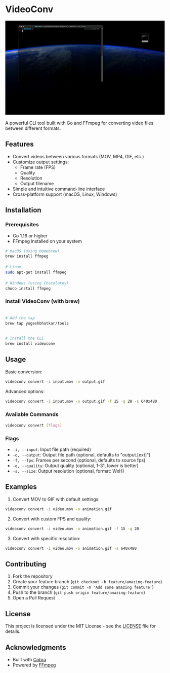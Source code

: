 # VideoConv

![Demo](assets/videoconv-new.gif)

A powerful CLI tool built with Go and FFmpeg for converting video files between different formats.

## Features

- Convert videos between various formats (MOV, MP4, GIF, etc.)
- Customize output settings:
  - Frame rate (FPS)
  - Quality
  - Resolution
  - Output filename
- Simple and intuitive command-line interface
- Cross-platform support (macOS, Linux, Windows)

## Installation

### Prerequisites

- Go 1.16 or higher
- FFmpeg installed on your system

```bash
# macOS (using Homebrew)
brew install ffmpeg

# Linux
sudo apt-get install ffmpeg

# Windows (using Chocolatey)
choco install ffmpeg
```

### Install VideoConv (with brew)

```bash

# Add the tap
brew tap yogeshbhutkar/tools
```

```bash

# Install the CLI
brew install videoconv
```

## Usage

Basic conversion:
```bash
videoconv convert -i input.mov -o output.gif
```

Advanced options:
```bash
videoconv convert -i input.mov -o output.gif -f 15 -q 20 -s 640x480
```

### Available Commands

```bash
videoconv convert [flags]
```

### Flags

- `-i, --input`: Input file path (required)
- `-o, --output`: Output file path (optional, defaults to "output.[ext]")
- `-f, --fps`: Frames per second (optional, defaults to source fps)
- `-q, --quality`: Output quality (optional, 1-31, lower is better)
- `-s, --size`: Output resolution (optional, format: WxH)

## Examples

1. Convert MOV to GIF with default settings:
```bash
videoconv convert -i video.mov -o animation.gif
```

2. Convert with custom FPS and quality:
```bash
videoconv convert -i video.mov -o animation.gif -f 15 -q 20
```

3. Convert with specific resolution:
```bash
videoconv convert -i video.mov -o animation.gif -s 640x480
```

## Contributing

1. Fork the repository
2. Create your feature branch (`git checkout -b feature/amazing-feature`)
3. Commit your changes (`git commit -m 'Add some amazing feature'`)
4. Push to the branch (`git push origin feature/amazing-feature`)
5. Open a Pull Request

## License

This project is licensed under the MIT License - see the [LICENSE](LICENSE) file for details.

## Acknowledgments

- Built with [Cobra](https://github.com/spf13/cobra)
- Powered by [FFmpeg](https://ffmpeg.org/)